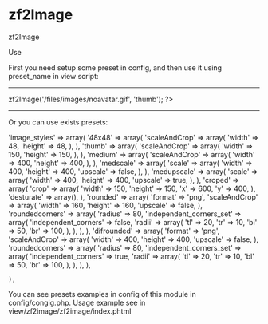 zf2Image
========

zf2Image

Use

First you need setup some preset in config, and then use it using preset_name in view script:

------

<?php echo $this->zf2Image('/files/images/noavatar.gif', 'thumb'); ?>

------




Or you can use exists presets:

  'image_styles' => array(
        '48x48' => array(
            'scaleAndCrop' => array(
                'width' => 48,
                'height' => 48,
            ),
        ),
        'thumb' => array(
            'scaleAndCrop' => array(
                'width' => 150,
                'height' => 150,
            ),
        ),
        'medium' => array(
            'scaleAndCrop' => array(
                'width' => 400,
                'height' => 400,
            ),
        ),
        'medscale' => array(
            'scale' => array(
                'width' => 400,
                'height' => 400,
                'upscale' => false,
            ),
        ),
        'medupscale' => array(
            'scale' => array(
                'width' => 400,
                'height' => 400,
                'upscale' => true,
            ),
        ),
        'croped' => array(
            'crop' => array(
                'width' => 150,
                'height' => 150,
                'x' => 600,
                'y' => 400,
            ),
            'desturate' => array(),
        ),
        'rounded' => array(
            'format' => 'png',
            'scaleAndCrop' => array(
                'width' => 160,
                'height' => 160,
                'upscale' => false,
            ),
            'roundedcorners' => array(
                'radius' => 80,
                'independent_corners_set' => array(
                    'independent_corners' => false,
                    'radii' => array(
                        'tl' => 20,
                        'tr' => 10,
                        'bl' => 50,
                        'br' => 100,
                    ),
                ),
            ),
        ),
        'difrounded' => array(
            'format' => 'png',
            'scaleAndCrop' => array(
                'width' => 400,
                'height' => 400,
                'upscale' => false,
            ),
            'roundedcorners' => array(
                'radius' => 80,
                'independent_corners_set' => array(
                    'independent_corners' => true,
                    'radii' => array(
                        'tl' => 20,
                        'tr' => 10,
                        'bl' => 50,
                        'br' => 100,
                    ),
                ),
            ),
        ),

    ),







You can see presets examples in config of this module in config/congig.php.
Usage example see in view/zf2image/zf2image/index.phtml


